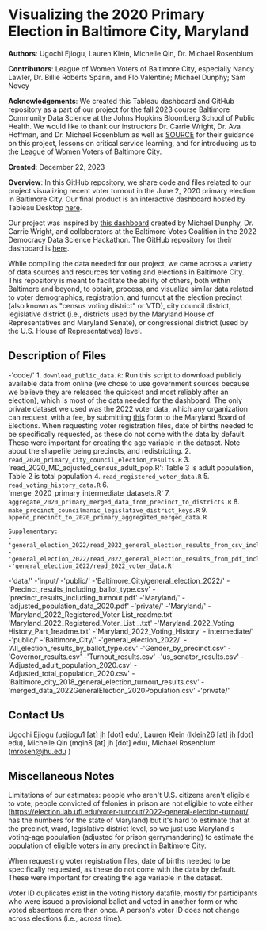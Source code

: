 # Visualizing the 2020 Primary Election in Baltimore City, Maryland

**Authors**: Ugochi Ejiogu, Lauren Klein, Michelle Qin, Dr. Michael Rosenblum

**Contributors**: League of Women Voters of Baltimore City, especially Nancy Lawler, Dr. Billie Roberts Spann, and Flo Valentine; Michael Dunphy; Sam Novey

**Acknowledgements**: We created this Tableau dashboard and GitHub repository as a part of our project for the fall 2023 course Baltimore Community Data Science at the Johns Hopkins Bloomberg School of Public Health. We would like to thank our instructors Dr. Carrie Wright, Dr. Ava Hoffman, and Dr. Michael Rosenblum as well as [SOURCE]() for their guidance on this project, lessons on critical service learning, and for introducing us to the League of Women Voters of Baltimore City.

**Created**: December 22, 2023

**Overview**: 
In this GitHub repository, we share code and files related to our project visualizing recent voter turnout in the June 2, 2020 primary election in Baltimore City. Our final product is an interactive dashboard hosted by Tableau Desktop [here]().

Our project was inspired by [this dashboard](https://public.tableau.com/app/profile/michael.dunphy8764/viz/BaltimoreVotesCoalitionDemo/Dashboard) created by Michael Dunphy, Dr. Carrie Wright, and collaborators at the Baltimore Votes Coalition in the 2022 Democracy Data Science Hackathon. The GitHub repository for their dashboard is [here](https://github.com/carriewright11/Party_at_the_polls/tree/main).

While compiling the data needed for our project, we came across a variety of data sources and resources for voting and elections in Baltimore City. This repository is meant to facilitate the ability of others, both within Baltimore and beyond, to obtain, process, and visualize similar data related to voter demographics, registration, and turnout at the election precinct (also known as "census voting district" or VTD), city council district, legislative district (i.e., districts used by the Maryland House of Representatives and Maryland Senate), or congressional district (used by the U.S. House of Representatives) level. 


## Description of Files

-'code/'
    1. `download_public_data.R`: Run this script to download publicly available data from online (we chose to use government sources because we believe they are released the quickest and most reliably after an election), which is most of the data needed for the dashboard.
    The only private dataset we used was the 2022 voter data, which any organization can request, with a fee, by submitting [this]() form to the Maryland Board of Elections. When requesting voter registration files, date of births needed to be specifically requested, as these do not come with the data by default. These were important for creating the age variable in the dataset.
    Note about the shapefile being precincts, and redistricting.
    2. `read_2020_primary_city_council_election_results.R`
    3. 'read_2020_MD_adjusted_census_adult_pop.R': Table 3 is adult population, Table 2 is total population
    4. `read_registered_voter_data.R`
    5. `read_voting_history_data.R`
    6. 'merge_2020_primary_intermediate_datasets.R' 
    7. `aggregate_2020_primary_merged_data_from_precinct_to_districts.R`
    8. `make_precinct_councilmanic_legislative_district_keys.R`
    9. `append_precinct_to_2020_primary_aggregated_merged_data.R`
    
    Supplementary:
    -'general_election_2022/read_2022_general_election_results_from_csv_including_ballot_type.R'
    -'general_election_2022/read_2022_general_election_results_from_pdf_including_turnout.R'
    -'general_election_2022/read_2022_voter_data.R'

-'data/'
  -'input/
    -'public/'
      -'Baltimore_City/general_election_2022/'
        -'Precinct_results_including_ballot_type.csv'
        -'precinct_results_including_turnout.pdf'
      -'Maryland/'
        -'adjusted_population_data_2020.pdf'
    -'private/'
      -'Maryland/'
        -'Maryland_2022_Registered_Voter List_readme.txt'
        -'Maryland_2022_Registered_Voter_List _.txt'
        -'Maryland_2022_Voting History_Part_1readme.txt'
        -'Maryland_2022_Voting_History'
        -'intermediate/'
        -'public/'
          -'Baltimore_City/'
            -'general_election_2022/'
            -'All_election_results_by_ballot_type.csv'
            -'Gender_by_precinct.csv'
            -'Governor_results.csv'
            -'Turnout_results.csv'
            -'us_senator_results.csv'
            -'Adjusted_adult_population_2020.csv'
            -'Adjusted_total_population_2020.csv'
            -'Baltimore_city_2018_general_election_turnout_results.csv'
            -'merged_data_2022GeneralElection_2020Population.csv'
          -'private/'

## Contact Us

Ugochi Ejiogu (uejiogu1 [at] jh [dot] edu), Lauren Klein (lklein26 [at] jh [dot] edu), Michelle Qin (mqin8 [at] jh [dot] edu), Michael Rosenblum (mrosen@jhu.edu )


## Miscellaneous Notes

Limitations of our estimates: people who aren't U.S. citizens aren't eligible to vote; people convicted of felonies in prison are not eligible to vote either (https://election.lab.ufl.edu/voter-turnout/2022-general-election-turnout/ has the numbers for the state of Maryland) but it's hard to estimate that at the precinct, ward, legislative district level, so we just use Maryland's voting-age population (adjusted for prison gerrymandering) to estimate the population of eligible voters in any precinct in Baltimore City.

When requesting voter registration files, date of births needed to be specifically requested, as these do not come with the data by default. These were important for creating the age variable in the dataset. 

Voter ID duplicates exist in the voting history datafile, mostly for participants who were issued a provisional ballot and voted in another form or who voted absenteee more than once. A person's voter ID does not change across elections (i.e., across time).
